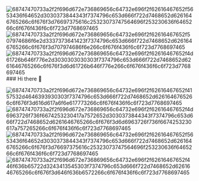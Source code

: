 ![68747470733a2f2f696d672e736869656c64732e696f2f62616467652f5653436f64652d3030373844343f7374796c653d666f722d7468652d6261646765266c6f676f3d76697375616c25323073747564696f253230636f6465266c6f676f436f6c6f723d7768697465](https://github.com/rango31/rango31/assets/64860883/675f6942-e656-4f55-8571-411ded8364eb)![68747470733a2f2f696d672e736869656c64732e696f2f62616467652f507974686f6e2d3337373641423f7374796c653d666f722d7468652d6261646765266c6f676f3d707974686f6e266c6f676f436f6c6f723d7768697465](https://github.com/rango31/rango31/assets/64860883/69ba78c0-1c1d-4b7e-a39d-8bc5863cceaa)![68747470733a2f2f696d672e736869656c64732e696f2f62616467652f4d61726b646f776e2d3030303030303f7374796c653d666f722d7468652d6261646765266c6f676f3d6d61726b646f776e266c6f676f436f6c6f723d7768697465](https://github.com/rango31/rango31/assets/64860883/4bd2bb6a-df12-4fd5-a9a1-6e75e630809c)### Hi there 👋

![68747470733a2f2f696d672e736869656c64732e696f2f62616467652f4157532d4646393930303f7374796c653d666f722d7468652d6261646765266c6f676f3d616d617a6f6e617773266c6f676f436f6c6f723d7768697465](https://github.com/rango31/rango31/assets/64860883/5b3d160a-6edf-47d3-b94f-6f8bfe863dde)
![68747470733a2f2f696d672e736869656c64732e696f2f62616467652f4d6963726f736f6674253230417a7572652d3030373844343f7374796c653d666f722d7468652d6261646765266c6f676f3d6d6963726f736f6674253230617a757265266c6f676f436f6c6f723d7768697465](https://github.com/rango31/rango31/assets/64860883/79d27411-65ca-4fbb-ba10-2115e977bc00)
![68747470733a2f2f696d672e736869656c64732e696f2f62616467652f5653436f64652d3030373844343f7374796c653d666f722d7468652d6261646765266c6f676f3d76697375616c25323073747564696f253230636f6465266c6f676f436f6c6f723d7768697465](https://github.com/rango31/rango31/assets/64860883/6635c0ba-a733-47a6-8290-092eece66762)![68747470733a2f2f696d672e736869656c64732e696f2f62616467652f446f636b65722d3243413545303f7374796c653d666f722d7468652d6261646765266c6f676f3d646f636b6572266c6f676f436f6c6f723d7768697465](https://github.com/rango31/rango31/assets/64860883/900f707c-8a1f-47fc-b4c2-28482ea4999c)


<!--
**rango31/rango31** is a ✨ _special_ ✨ repository because its `README.md` (this file) appears on your GitHub profile.

Here are some ideas to get you started:

- 🔭 I’m currently working on ...
- 🌱 I’m currently learning ...
- 👯 I’m looking to collaborate on ...
- 🤔 I’m looking for help with ...
- 💬 Ask me about ...
- 📫 How to reach me: ...
- 😄 Pronouns: ...
- ⚡ Fun fact: ...
-->
